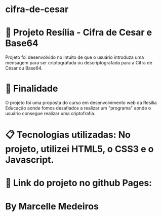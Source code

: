 # cifra-de-cesar


# 📌 Projeto Resília - Cifra de Cesar e Base64
Projeto foi desenvolvido no intuito de que o usuário introduza uma mensagem para ser criptografada ou descriptografada para a Cifra de César ou Base64.


# 🚀 Finalidade
O projeto foi uma proposta do curso em desenvolvimento web da Resília Educação aonde fomos desafiados a realizar um "programa" aonde o usuário consegue realizar uma criptofrafia.


# 📋 Tecnologias utilizadas: No projeto, utilizei HTML5, o CSS3 e o Javascript.


# 📌 Link do projeto no github Pages:


# By Marcelle Medeiros
